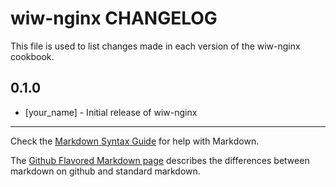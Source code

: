 wiw-nginx CHANGELOG
===================

This file is used to list changes made in each version of the wiw-nginx cookbook.

0.1.0
-----
- [your_name] - Initial release of wiw-nginx

- - -
Check the [Markdown Syntax Guide](http://daringfireball.net/projects/markdown/syntax) for help with Markdown.

The [Github Flavored Markdown page](http://github.github.com/github-flavored-markdown/) describes the differences between markdown on github and standard markdown.
